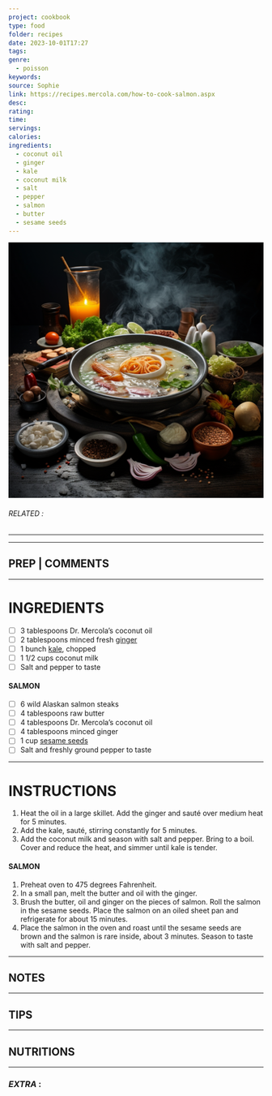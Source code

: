 ```yaml
---
project: cookbook
type: food
folder: recipes
date: 2023-10-01T17:27
tags: 
genre:
  - poisson
keywords: 
source: Sophie
link: https://recipes.mercola.com/how-to-cook-salmon.aspx
desc: 
rating: 
time: 
servings: 
calories: 
ingredients:
  - coconut oil
  - ginger
  - kale
  - coconut milk
  - salt
  - pepper
  - salmon
  - butter
  - sesame seeds
---
```


![IMAGE](_default.png)

###### *RELATED* : 
---


---
## PREP | COMMENTS



---
# INGREDIENTS

- [ ] 3 tablespoons Dr. Mercola’s coconut oil
- [ ] 2 tablespoons minced fresh [ginger](https://foodfacts.mercola.com/ginger.html)
- [ ] 1 bunch [kale](https://foodfacts.mercola.com/kale.html), chopped
- [ ] 1 1/2 cups coconut milk
- [ ] Salt and pepper to taste

#### SALMON

- [ ] 6 wild Alaskan salmon steaks
- [ ] 4 tablespoons raw butter
- [ ] 4 tablespoons Dr. Mercola’s coconut oil
- [ ] 4 tablespoons minced ginger
- [ ] 1 cup [sesame seeds](https://articles.mercola.com/herbs-spices/sesame-seeds.aspx)
- [ ] Salt and freshly ground pepper to taste

---
# INSTRUCTIONS

1. Heat the oil in a large skillet. Add the ginger and sauté over medium heat for 5 minutes.
2. Add the kale, sauté, stirring constantly for 5 minutes.
3. Add the coconut milk and season with salt and pepper. Bring to a boil. Cover and reduce the heat, and simmer until kale is tender.

#### SALMON

1. Preheat oven to 475 degrees Fahrenheit.
2. In a small pan, melt the butter and oil with the ginger.
3. Brush the butter, oil and ginger on the pieces of salmon. Roll the salmon in the sesame seeds. Place the salmon on an oiled sheet pan and refrigerate for about 15 minutes.
4. Place the salmon in the oven and roast until the sesame seeds are brown and the salmon is rare inside, about 3 minutes. Season to taste with salt and pepper.

---
## NOTES



---
## TIPS



---
## NUTRITIONS



---
### *EXTRA* :



